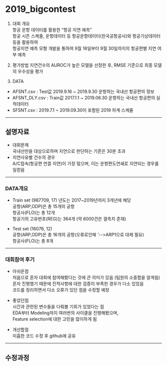# 2019_bigcontest

1. 대회 개요  
항공 운항 데이터를 활용한 “항공 지연 예측”  
항공 시즌 스케줄, 운항데이터 등 항공운항데이터(한국공항공사)와 항공기상데이터 등을 활용하여  
항공지연 예측 모형 개발을 통하여 9월 16일부터 9월 30일까지의 항공편별 지연 여부 예측 

2. 평가방법
지연건수의 AUROC가 높은 모델을 선정한 후, RMSE 기준으로 최종 모델의 우수성을 평가

3. DATA
 +  AFSNT.csv : Test값 2019.9.16 ~ 2019.9.30 운항하는 국내선 항공편의 정보
 +  AFSNT_DLY.csv : Train값 2017.1.1 ~ 2019.06.30 운항하는 국내선 항공편의 실적데이터
 +  SFSNT.csv : 2019.7.1 ~ 2019.09.30이 포함된 2019 하계 스케쥴
 
---
## 설명자료
*  대회문제  
국내선만을 대상으로하며 지연으로 판단하는 기준은 30분 초과
* 지연사유별 건수의 경우   
A/C접속(항공편 연결 지연)이 가장 많으며, 이는 운항편도연쇄로 지연되는 경우를 일컫음

---
### DATA개요  
*  Train set (987709, 17)
년도는 2017~2019년까지 3개년에 해당    
공항(ARP,ODP)은 총 15개의 공항  
항공사(FLO)는 총 12개  
항공기의 고유번호(REG)는 364개 (약 8000건은 결측치 존재)  

*  Test set (16076, 12)  
공항(ARP,ODP)은 총 16개의 공항(오류로인해 '-->ARP1으로 대체 필요)  
항공사(FLO)는 총 8개  

---
### 대회참여 후기
*  아쉬운점  
처음으로 혼자 대회에 참여해봤다는 것에 큰 의미가 있음 (팀원의 소중함을 알게됨)    
혼자 진행했기 때문에 진척사항에 대한 검증이 부족한 경우가 다소 있었음   
코드를 정리하면서 다소 오류가 있던 점을 수정할 예정    

* 좋았던점  
시간과 관련된 변수들을 다뤄볼 기회가 있었다는 점  
EDA부터 Modeling까지 여러번의 사이클을 진행해봤으며,  
Feature selection에 대한 고민을 많이하게 됨  

* 개선할점  
미흡한 코드 수정 후 github에 공유

---
## 수정과정

